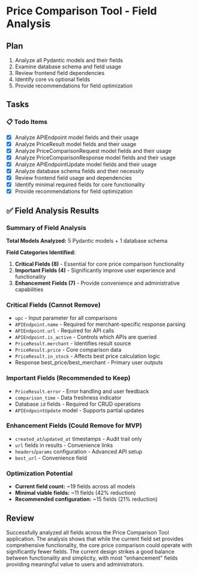 # Price Comparison Tool - Field Analysis

## Plan
1. Analyze all Pydantic models and their fields
2. Examine database schema and field usage
3. Review frontend field dependencies
4. Identify core vs optional fields
5. Provide recommendations for field optimization

## Tasks

### 📋 Todo Items
- [x] Analyze APIEndpoint model fields and their usage
- [x] Analyze PriceResult model fields and their usage  
- [x] Analyze PriceComparisonRequest model fields and their usage
- [x] Analyze PriceComparisonResponse model fields and their usage
- [x] Analyze APIEndpointUpdate model fields and their usage
- [x] Analyze database schema fields and their necessity
- [x] Review frontend field usage and dependencies
- [x] Identify minimal required fields for core functionality
- [x] Provide recommendations for field optimization

## ✅ Field Analysis Results

### Summary of Field Analysis

**Total Models Analyzed:** 5 Pydantic models + 1 database schema

**Field Categories Identified:**
1. **Critical Fields (8)** - Essential for core price comparison functionality
2. **Important Fields (4)** - Significantly improve user experience and functionality
3. **Enhancement Fields (7)** - Provide convenience and administrative capabilities

### Critical Fields (Cannot Remove)
- `upc` - Input parameter for all comparisons
- `APIEndpoint.name` - Required for merchant-specific response parsing
- `APIEndpoint.url` - Required for API calls
- `APIEndpoint.is_active` - Controls which APIs are queried
- `PriceResult.merchant` - Identifies result source
- `PriceResult.price` - Core comparison data
- `PriceResult.in_stock` - Affects best price calculation logic
- Response best_price/best_merchant - Primary user outputs

### Important Fields (Recommended to Keep)
- `PriceResult.error` - Error handling and user feedback
- `comparison_time` - Data freshness indicator
- Database `id` fields - Required for CRUD operations
- `APIEndpointUpdate` model - Supports partial updates

### Enhancement Fields (Could Remove for MVP)
- `created_at`/`updated_at` timestamps - Audit trail only
- `url` fields in results - Convenience links
- `headers`/`params` configuration - Advanced API setup
- `best_url` - Convenience field

### Optimization Potential
- **Current field count:** ~19 fields across all models
- **Minimal viable fields:** ~11 fields (42% reduction)
- **Recommended configuration:** ~15 fields (21% reduction)

## Review

Successfully analyzed all fields across the Price Comparison Tool application. The analysis shows that while the current field set provides comprehensive functionality, the core price comparison could operate with significantly fewer fields. The current design strikes a good balance between functionality and simplicity, with most "enhancement" fields providing meaningful value to users and administrators.